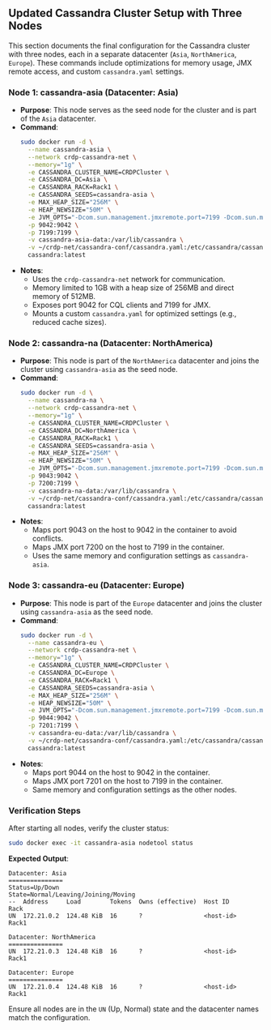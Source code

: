 ## Updated Cassandra Cluster Setup with Three Nodes

This section documents the final configuration for the Cassandra cluster with three nodes, each in a separate datacenter (`Asia`, `NorthAmerica`, `Europe`). These commands include optimizations for memory usage, JMX remote access, and custom `cassandra.yaml` settings.

### Node 1: cassandra-asia (Datacenter: Asia)

- **Purpose**: This node serves as the seed node for the cluster and is part of the `Asia` datacenter.
- **Command**:
  ```bash
  sudo docker run -d \
    --name cassandra-asia \
    --network crdp-cassandra-net \
    --memory="1g" \
    -e CASSANDRA_CLUSTER_NAME=CRDPCluster \
    -e CASSANDRA_DC=Asia \
    -e CASSANDRA_RACK=Rack1 \
    -e CASSANDRA_SEEDS=cassandra-asia \
    -e MAX_HEAP_SIZE="256M" \
    -e HEAP_NEWSIZE="50M" \
    -e JVM_OPTS="-Dcom.sun.management.jmxremote.port=7199 -Dcom.sun.management.jmxremote.rmi.port=7199 -Dcom.sun.management.jmxremote.ssl=false -Dcom.sun.management.jmxremote.authenticate=false -Djava.rmi.server.hostname=172.21.0.2 -XX:MaxDirectMemorySize=512M" \
    -p 9042:9042 \
    -p 7199:7199 \
    -v cassandra-asia-data:/var/lib/cassandra \
    -v ~/crdp-net/cassandra-conf/cassandra.yaml:/etc/cassandra/cassandra.yaml \
    cassandra:latest
  ```
- **Notes**:
  - Uses the `crdp-cassandra-net` network for communication.
  - Memory limited to 1GB with a heap size of 256MB and direct memory of 512MB.
  - Exposes port 9042 for CQL clients and 7199 for JMX.
  - Mounts a custom `cassandra.yaml` for optimized settings (e.g., reduced cache sizes).

### Node 2: cassandra-na (Datacenter: NorthAmerica)

- **Purpose**: This node is part of the `NorthAmerica` datacenter and joins the cluster using `cassandra-asia` as the seed node.
- **Command**:
  ```bash
  sudo docker run -d \
    --name cassandra-na \
    --network crdp-cassandra-net \
    --memory="1g" \
    -e CASSANDRA_CLUSTER_NAME=CRDPCluster \
    -e CASSANDRA_DC=NorthAmerica \
    -e CASSANDRA_RACK=Rack1 \
    -e CASSANDRA_SEEDS=cassandra-asia \
    -e MAX_HEAP_SIZE="256M" \
    -e HEAP_NEWSIZE="50M" \
    -e JVM_OPTS="-Dcom.sun.management.jmxremote.port=7199 -Dcom.sun.management.jmxremote.rmi.port=7199 -Dcom.sun.management.jmxremote.ssl=false -Dcom.sun.management.jmxremote.authenticate=false -Djava.rmi.server.hostname=172.21.0.3 -XX:MaxDirectMemorySize=512M" \
    -p 9043:9042 \
    -p 7200:7199 \
    -v cassandra-na-data:/var/lib/cassandra \
    -v ~/crdp-net/cassandra-conf/cassandra.yaml:/etc/cassandra/cassandra.yaml \
    cassandra:latest
  ```
- **Notes**:
  - Maps port 9043 on the host to 9042 in the container to avoid conflicts.
  - Maps JMX port 7200 on the host to 7199 in the container.
  - Uses the same memory and configuration settings as `cassandra-asia`.

### Node 3: cassandra-eu (Datacenter: Europe)

- **Purpose**: This node is part of the `Europe` datacenter and joins the cluster using `cassandra-asia` as the seed node.
- **Command**:
  ```bash
  sudo docker run -d \
    --name cassandra-eu \
    --network crdp-cassandra-net \
    --memory="1g" \
    -e CASSANDRA_CLUSTER_NAME=CRDPCluster \
    -e CASSANDRA_DC=Europe \
    -e CASSANDRA_RACK=Rack1 \
    -e CASSANDRA_SEEDS=cassandra-asia \
    -e MAX_HEAP_SIZE="256M" \
    -e HEAP_NEWSIZE="50M" \
    -e JVM_OPTS="-Dcom.sun.management.jmxremote.port=7199 -Dcom.sun.management.jmxremote.rmi.port=7199 -Dcom.sun.management.jmxremote.ssl=false -Dcom.sun.management.jmxremote.authenticate=false -Djava.rmi.server.hostname=172.21.0.4 -XX:MaxDirectMemorySize=512M" \
    -p 9044:9042 \
    -p 7201:7199 \
    -v cassandra-eu-data:/var/lib/cassandra \
    -v ~/crdp-net/cassandra-conf/cassandra.yaml:/etc/cassandra/cassandra.yaml \
    cassandra:latest
  ```
- **Notes**:
  - Maps port 9044 on the host to 9042 in the container.
  - Maps JMX port 7201 on the host to 7199 in the container.
  - Same memory and configuration settings as the other nodes.

### Verification Steps

After starting all nodes, verify the cluster status:
```bash
sudo docker exec -it cassandra-asia nodetool status
```

**Expected Output**:
```
Datacenter: Asia
===============
Status=Up/Down
State=Normal/Leaving/Joining/Moving
--  Address     Load        Tokens  Owns (effective)  Host ID                               Rack
UN  172.21.0.2  124.48 KiB  16      ?                 <host-id>                            Rack1

Datacenter: NorthAmerica
===============
UN  172.21.0.3  124.48 KiB  16      ?                 <host-id>                            Rack1

Datacenter: Europe
===============
UN  172.21.0.4  124.48 KiB  16      ?                 <host-id>                            Rack1
```

Ensure all nodes are in the `UN` (Up, Normal) state and the datacenter names match the configuration.
